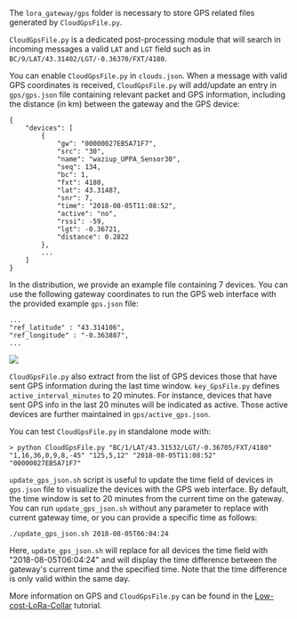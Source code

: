 The `lora_gateway/gps` folder is necessary to store GPS related files generated by `CloudGpsFile.py`.

`CloudGpsFile.py` is a dedicated post-processing module that will search in incoming messages a valid `LAT` and `LGT` field such as in `BC/9/LAT/43.31402/LGT/-0.36370/FXT/4180`.

You can enable `CloudGpsFile.py` in `clouds.json`. When a message with valid GPS coordinates is received, `CloudGpsFile.py` will add/update an entry in `gps/gps.json` file containing relevant packet and GPS information, including the distance (in km) between the gateway and the GPS device:

	{
		"devices": [
			{
				"gw": "00000027EB5A71F7", 
				"src": "30", 
				"name": "waziup_UPPA_Sensor30", 
				"seq": 134, 
				"bc": 1, 
				"fxt": 4180, 
				"lat": 43.31487, 
				"snr": 7, 
				"time": "2018-08-05T11:08:52", 
				"active": "no", 
				"rssi": -59, 
				"lgt": -0.36721, 
				"distance": 0.2822
			},
			...
	    ]
	}			

In the distribution, we provide an example file containing 7 devices. You can use the following gateway coordinates to run the GPS web interface with the provided example `gps.json` file: 

	...
	"ref_latitude" : "43.314106",
	"ref_longitude" : "-0.363887",
	...

![](https://github.com/CongducPham/LowCostLoRaGw/blob/master/images/gps-web-interface.png)

`CloudGpsFile.py` also extract from the list of GPS devices those that have sent GPS information during the last time window.
`key_GpsFile.py` defines `active_interval_minutes` to 20 minutes. For instance, devices that have sent GPS info in the last 20 minutes will be indicated as active. Those active devices are further maintained in `gps/active_gps.json`.

You can test `CloudGpsFile.py` in standalone mode with:

	> python CloudGpsFile.py "BC/1/LAT/43.31532/LGT/-0.36705/FXT/4180" "1,16,36,0,9,8,-45" "125,5,12" "2018-08-05T11:08:52" "00000027EB5A71F7"
	
`update_gps_json.sh` script is useful to update the time field of devices in `gps.json` file to visualize the devices with the GPS web interface. By default, the time window is set to 20 minutes from the current time on the gateway. You can run `update_gps_json.sh` without any parameter to replace with current gateway time, or you can provide a specific time as follows:

	./update_gps_json.sh 2018-08-05T06:04:24
	
Here, `update_gps_json.sh` will replace for all devices the time field with "2018-08-05T06:04:24" and will display the time difference between the gateway's current time and the specified time. Note that the time difference is only valid within the same day.	

More information on GPS and `CloudGpsFile.py` can be found in the [Low-cost-LoRa-Collar](https://github.com/CongducPham/tutorials/blob/master/Low-cost-LoRa-Collar.pdf) tutorial.